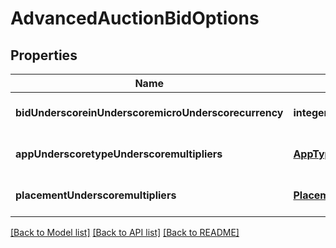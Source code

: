 # AdvancedAuctionBidOptions

## Properties
Name | Type | Description | Notes
------------ | ------------- | ------------- | -------------
**bidUnderscoreinUnderscoremicroUnderscorecurrency** | **integer** |  | [optional] [default to null]
**appUnderscoretypeUnderscoremultipliers** | [**AppTypeMultipliers**](AppTypeMultipliers.md) |  | [optional] [default to null]
**placementUnderscoremultipliers** | [**PlacementMultipliers**](PlacementMultipliers.md) |  | [optional] [default to null]

[[Back to Model list]](../README.md#documentation-for-models) [[Back to API list]](../README.md#documentation-for-api-endpoints) [[Back to README]](../README.md)


